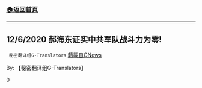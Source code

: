 ###  [:house:返回首頁](https://github.com/ourhimalayas/txt)
---

## 12/6/2020 郝海东证实中共军队战斗力为零!
` 秘密翻译组G-Translators` [轉載自GNews](https://gnews.org/zh-hans/628518/)

By: 【秘密翻译组G-Translators】

0
